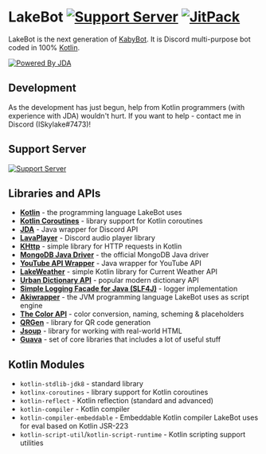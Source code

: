 # LakeBot [![Support Server](https://discordapp.com/api/guilds/346332300385976321/embed.png)](https://discord.gg/QsTevwF) [![JitPack](https://jitpack.io/v/ISkylakeS/LakeBot.svg)](https://jitpack.io/#ISkylakeS/LakeBot)
LakeBot is the next generation of [KabyBot](https://github.com/KabyBot/KabyBot). It is Discord multi-purpose bot coded in 100% [Kotlin](https://kotlinlang.org/).

[![Powered By JDA](http://i.imgur.com/4Fhq6yQ.png)](https://github.com/DV8FromTheWorld/JDA)
## Development
As the development has just begun, help from Kotlin programmers (with experience with JDA) wouldn't hurt. If you want to help - contact me in Discord (ISkylake#7473)!
## Support Server
[![Support Server](https://discordapp.com/api/guilds/346332300385976321/embed.png?style=banner4)](https://discord.gg/QsTevwF)
## Libraries and APIs
* **[Kotlin](https://github.com/JetBrains/kotlin)** - the programming language LakeBot uses
* **[Kotlin Coroutines](https://github.com/Kotlin/kotlinx.coroutines)** - library support for Kotlin coroutines
* **[JDA](https://github.com/DV8FromTheWorld/JDA)** - Java wrapper for Discord API
* **[LavaPlayer](https://github.com/sedmelluq/lavaplayer)** - Discord audio player library
* **[KHttp](https://github.com/jkcclemens/khttp)** - simple library for HTTP requests in Kotlin
* **[MongoDB Java Driver](https://mongodb.github.io/mongo-java-driver/)** - the official MongoDB Java driver
* **[YouTube API Wrapper](https://developers.google.com/api-client-library/java/apis/youtube/v3)** - Java wrapper for YouTube API
* **[LakeWeather](https://github.com/ISkylakeS/lakeweather)** - simple Kotlin library for Current Weather API
* **[Urban Dictionary API](https://www.urbandictionary.com/)** - popular modern dictionary API
* **[Simple Logging Facade for Java (SLF4J)](https://www.slf4j.org/)** - logger implementation
* **[Akiwrapper](https://github.com/markozajc/Akiwrapper)** - the JVM programming language LakeBot uses as script engine
* **[The Color API](http://www.thecolorapi.com/)** - color conversion, naming, scheming & placeholders
* **[QRGen](https://github.com/kenglxn/QRGen)** - library for QR code generation
* **[Jsoup](https://jsoup.org/)** - library for working with real-world HTML
* **[Guava](https://github.com/google/guava)** - set of core libraries that includes a lot of useful stuff
## Kotlin Modules
* `kotlin-stdlib-jdk8` - standard library
* `kotlinx-coroutines` - library support for Kotlin coroutines
* `kotlin-reflect` - Kotlin reflection (standard and advanced)
* `kotlin-compiler` - Kotlin compiler
* `kotlin-compiler-embeddable` - Embeddable Kotlin compiler LakeBot uses for eval based on Kotlin JSR-223
* `kotlin-script-util`/`kotlin-script-runtime` - Kotlin scripting support utilities
